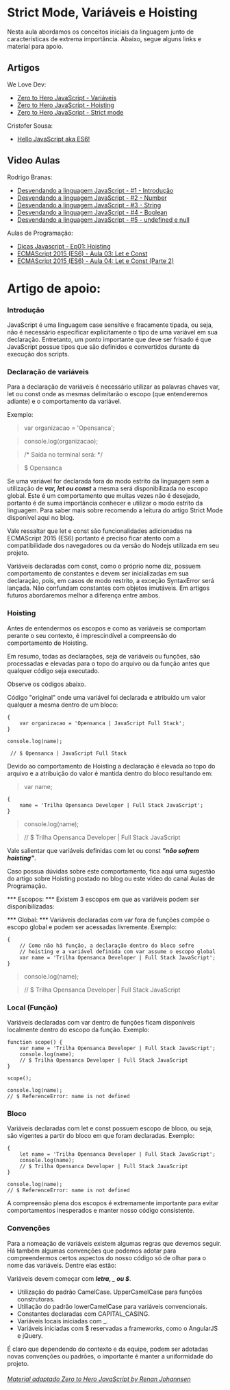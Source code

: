 # Strict Mode, Variáveis e Hoisting

Nesta aula abordamos os conceitos iniciais da linguagem junto de características de extrema importância.
Abaixo, segue alguns links e material para apoio.

## Artigos

We Love Dev:
- [Zero to Hero JavaScript - Variáveis](http://www.welovedev.com.br/post/zero-to-hero-javascript-variaveis)
- [Zero to Hero JavaScript - Hoisting](http://www.welovedev.com.br/post/zero-to-hero-javascript-hoisting)
- [Zero to Hero JavaScript - Strict mode](http://www.welovedev.com.br/post/zero-to-hero-javascript-strict-mode)
 
Cristofer Sousa:
- [Hello JavaScript aka ES6!](http://cristofersousa.github.io/javascript,/node/hello-javascript)

## Video Aulas

Rodrigo Branas:
- [Desvendando a linguagem JavaScript - #1 - Introdução](https://www.youtube.com/watch?v=093dIOCNeIc&index=1&list=PLQCmSnNFVYnT1-oeDOSBnt164802rkegc)
- [Desvendando a linguagem JavaScript - #2 - Number](https://www.youtube.com/watch?v=-4Er-sZoxHM&index=2&list=PLQCmSnNFVYnT1-oeDOSBnt164802rkegc)
- [Desvendando a linguagem JavaScript - #3 - String](https://www.youtube.com/watch?v=c3vaqf9x1PQ&index=3&list=PLQCmSnNFVYnT1-oeDOSBnt164802rkegc)
- [Desvendando a linguagem JavaScript - #4 - Boolean](https://www.youtube.com/watch?v=oP2ProYre4k&index=4&list=PLQCmSnNFVYnT1-oeDOSBnt164802rkegc)
- [Desvendando a linguagem JavaScript - #5 - undefined e null](https://www.youtube.com/watch?v=dhaLnhvOyFc&index=5&list=PLQCmSnNFVYnT1-oeDOSBnt164802rkegc)

Aulas de Programação:
- [Dicas Javascript - Ep01: Hoisting](https://www.youtube.com/watch?v=JGpekHQ_9kY)
- [ECMAScript 2015 (ES6) - Aula 03: Let e Const](https://www.youtube.com/watch?v=noJ2G56b7rs)
- [ECMAScript 2015 (ES6) - Aula 04: Let e Const (Parte 2)](https://www.youtube.com/watch?v=ewbkvH3cGaw)

# Artigo de apoio:

### Introdução

JavaScript é uma linguagem case sensitive e fracamente tipada, ou seja, não é necessário especificar explicitamente o tipo de uma variável em sua declaração. Entretanto, um ponto importante que deve ser frisado é que JavaScript possue tipos que são definidos e convertidos durante da execução dos scripts.

### Declaração de variáveis
Para a declaração de variáveis é necessário utilizar as palavras chaves var, let ou const onde as mesmas delimitarão o escopo (que entenderemos adiante) e o comportamento da variável.

Exemplo:

> var organizacao = 'Opensanca';

> console.log(organizacao);

> /* Saída no terminal será: */

>  $ Opensanca

Se uma variável for declarada fora do modo estrito da linguagem sem a utilização de ***var, let ou const*** a mesma será disponibilizada no escopo global. Este é um comportamento que muitas vezes não é desejado, portanto é de suma importância conhecer e utilizar o modo estrito da linguagem. Para saber mais sobre recomendo a leitura do artigo Strict Mode disponível aqui no blog.

Vale ressaltar que let e const são funcionalidades adicionadas na ECMAScript 2015 (ES6) portanto é preciso ficar atento com a compatibilidade dos navegadores ou da versão do Nodejs utilizada em seu projeto.

Variáveis declaradas com const, como o próprio nome diz, possuem comportamento de constantes e devem ser inicializadas em sua declaração, pois, em casos de modo restrito, a exceção SyntaxError será lançada. Não confundam constantes com objetos imutáveis. Em artigos futuros abordaremos melhor a diferença entre ambos.

### Hoisting

Antes de entendermos os escopos e como as variáveis se comportam perante o seu contexto, é imprescindível a compreensão do comportamento de Hoisting.

Em resumo, todas as declarações, seja de variáveis ou funções, são processadas e elevadas para o topo do arquivo ou da função antes que qualquer código seja executado.

Observe os códigos abaixo.

Código "original" onde uma variável foi declarada e atribuído um valor qualquer a mesma dentro de um bloco:

```
{
    var organizacao = 'Opensanca | JavaScript Full Stack';
}

console.log(name);

 // $ Opensanca | JavaScript Full Stack

```

Devido ao comportamento de Hoisting a declaração é elevada ao topo do arquivo e a atribuição do valor é mantida dentro do bloco resultando em:

> var name;

``` 
{
    name = 'Trilha Opensanca Developer | Full Stack JavaScript';
}
 ```

> console.log(name);

> // $ Trilha Opensanca Developer | Full Stack JavaScript

Vale salientar que variáveis definidas com let ou const ***"não sofrem hoisting"***.

Caso possua dúvidas sobre este comportamento, fica aqui uma sugestão do artigo sobre Hoisting postado no blog ou este vídeo do canal Aulas de Programação.

*** Escopos: *** 
Existem 3 escopos em que as variáveis podem ser disponibilizadas:

*** Global: ***
Variáveis declaradas com var fora de funções compõe o escopo global e podem ser acessadas livremente. Exemplo:

```
{
    // Como não há função, a declaração dentro do bloco sofre
    // hoisting e a variável definida com var assume o escopo global
    var name = 'Trilha Opensanca Developer | Full Stack JavaScript';
}
```
> console.log(name);

> // $ Trilha Opensanca Developer | Full Stack JavaScript

### Local (Função)
Variáveis declaradas com var dentro de funções ficam disponíveis localmente dentro do escopo da função. Exemplo:

```
function scope() {
    var name = 'Trilha Opensanca Developer | Full Stack JavaScript';
    console.log(name);
    // $ Trilha Opensanca Developer | Full Stack JavaScript
}
 
scope();
 
console.log(name);
// $ ReferenceError: name is not defined

```
### Bloco
Variáveis declaradas com let e const possuem escopo de bloco, ou seja, são vigentes a partir do bloco em que foram declaradas. Exemplo:
```
{
    let name = 'Trilha Opensanca Developer | Full Stack JavaScript';
    console.log(name);
    // $ Trilha Opensanca Developer | Full Stack JavaScript
}
 
console.log(name);
// $ ReferenceError: name is not defined

```
A compreensão plena dos escopos é extremamente importante para evitar comportamentos inesperados e manter nosso código consistente.

### Convenções
Para a nomeação de variáveis existem algumas regras que devemos seguir. Há também algumas convenções que podemos adotar para compreendermos certos aspectos do nosso código só de olhar para o nome das variáveis. Dentre elas estão:

Variáveis devem começar com ***letra, _ ou $***.

- Utilização do padrão CamelCase. UpperCamelCase para funções construtoras.
- Utiliação do padrão lowerCamelCase para variáveis convencionais.
- Constantes declaradas com CAPITAL_CASING.
- Variáveis locais iniciadas com _.
- Variáveis iniciadas com $ reservadas a frameworks, como o AngularJS e jQuery.

É claro que dependendo do contexto e da equipe, podem ser adotadas novas convenções ou padrões, o importante é manter a uniformidade do projeto.

###### [Material adaptado Zero to Hero JavaScript by Renan Johannsen](http://www.welovedev.com.br/post/zero-to-hero-javascript-variaveis)
